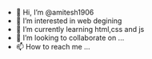 - 👋 Hi, I’m @amitesh1906
- 👀 I’m interested in web degining
- 🌱 I’m currently learning html,css and js
- 💞️ I’m looking to collaborate on ...
- 📫 How to reach me ...

<!---
amitesh1906/amitesh1906 is a ✨ special ✨ repository because its `README.md` (this file) appears on your GitHub profile.
You can click the Preview link to take a look at your changes.
--->
